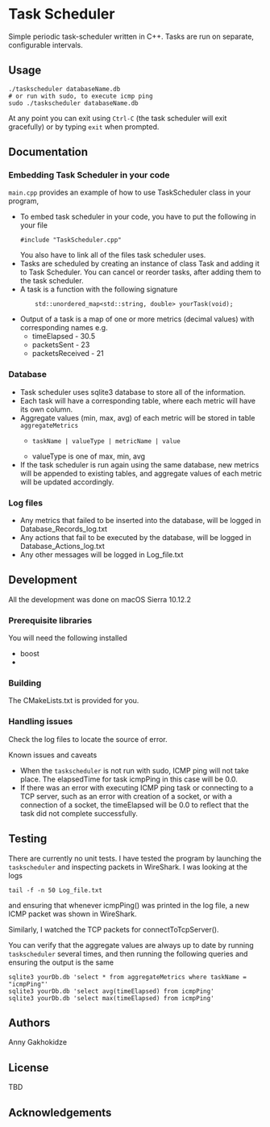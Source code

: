 # Task Scheduler
Simple periodic task-scheduler written in C++. 
Tasks are run on separate, configurable intervals.


## Usage

```
./taskscheduler databaseName.db
# or run with sudo, to execute icmp ping
sudo ./taskscheduler databaseName.db
``` 
At any point you can exit using `Ctrl-C` (the task scheduler will exit gracefully)
or by typing `exit` when prompted.

## Documentation

### Embedding Task Scheduler in your code
`main.cpp` provides an example of how to use TaskScheduler class in your program, 
- To embed task scheduler in your code, you have to put the following in your file
    ```
    #include "TaskScheduler.cpp"
    ```
    You also have to link all of the files task scheduler uses.
- Tasks are scheduled by creating an instance of class Task and adding it to Task Scheduler.
    You can cancel or reorder tasks, after adding them to the task scheduler.
- A task is a function with the following signature 
    ```
        std::unordered_map<std::string, double> yourTask(void);
    ```
- Output of a task is a map of one or more metrics (decimal values) with corresponding names
    e.g.
  - timeElapsed - 30.5
  - packetsSent - 23
  - packetsReceived - 21
        


### Database
- Task scheduler uses sqlite3 database to store all of the information.
- Each task will have a corresponding table, 
where each metric will have its own column.
- Aggregate values (min, max, avg) 
of each metric will be stored in table `aggregateMetrics`
  - ```
    taskName | valueType | metricName | value
    ```
  - valueType is one of max, min, avg
- If the task scheduler is run again using the same database, 
new metrics will be appended to existing tables, 
and aggregate values of each metric will be updated accordingly.

### Log files
- Any metrics that failed to be inserted into the database,
will be logged in Database_Records_log.txt
- Any actions that fail to be executed by the database, 
will be logged in Database_Actions_log.txt
- Any other messages will be logged in Log_file.txt

## Development
All the development was done on macOS Sierra 10.12.2
### Prerequisite libraries
You will need the following installed
- boost
- 


### Building
The CMakeLists.txt is provided for you.


### Handling issues
Check the log files to locate the source of error.
 
Known issues and caveats
- When the `taskscheduler` is not run with sudo, ICMP ping will not take place.
The elapsedTime for task icmpPing in this case will be 0.0.
- If there was an error with executing ICMP ping task or connecting to a TCP server, 
such as an error with creation of a socket, or with a connection of a socket, the timeElapsed will be 0.0
to reflect that the task did not complete successfully.

## Testing
There are currently no unit tests.
I have tested the program by launching the `taskscheduler` and inspecting packets in WireShark.
I was looking at the logs
```
tail -f -n 50 Log_file.txt
```
and ensuring that whenever icmpPing() was printed in the log file, a new ICMP packet was shown in WireShark.

Similarly, I watched the TCP packets for connectToTcpServer().

You can verify that the aggregate values are always up to date by running `taskscheduler` several times,
and then running the following queries and ensuring the output is the same
```
sqlite3 yourDb.db 'select * from aggregateMetrics where taskName = "icmpPing"'
sqlite3 yourDb.db 'select avg(timeElapsed) from icmpPing'
sqlite3 yourDb.db 'select max(timeElapsed) from icmpPing'
```
## Authors
Anny Gakhokidze

## License
TBD

## Acknowledgements